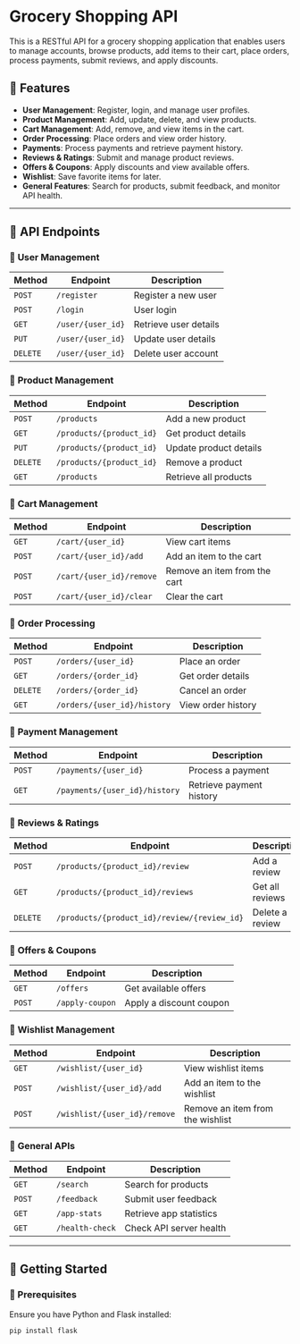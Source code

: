 # Grocery Shopping API  

This is a RESTful API for a grocery shopping application that enables users to manage accounts, browse products, add items to their cart, place orders, process payments, submit reviews, and apply discounts.  

## 📌 Features  
- **User Management**: Register, login, and manage user profiles.  
- **Product Management**: Add, update, delete, and view products.  
- **Cart Management**: Add, remove, and view items in the cart.  
- **Order Processing**: Place orders and view order history.  
- **Payments**: Process payments and retrieve payment history.  
- **Reviews & Ratings**: Submit and manage product reviews.  
- **Offers & Coupons**: Apply discounts and view available offers.  
- **Wishlist**: Save favorite items for later.  
- **General Features**: Search for products, submit feedback, and monitor API health.  

---

## 📌 API Endpoints  

### 🔹 **User Management**  
| Method | Endpoint | Description |
|--------|----------|-------------|
| `POST` | `/register` | Register a new user |
| `POST` | `/login` | User login |
| `GET` | `/user/{user_id}` | Retrieve user details |
| `PUT` | `/user/{user_id}` | Update user details |
| `DELETE` | `/user/{user_id}` | Delete user account |

### 🔹 **Product Management**  
| Method | Endpoint | Description |
|--------|----------|-------------|
| `POST` | `/products` | Add a new product |
| `GET` | `/products/{product_id}` | Get product details |
| `PUT` | `/products/{product_id}` | Update product details |
| `DELETE` | `/products/{product_id}` | Remove a product |
| `GET` | `/products` | Retrieve all products |

### 🔹 **Cart Management**  
| Method | Endpoint | Description |
|--------|----------|-------------|
| `GET` | `/cart/{user_id}` | View cart items |
| `POST` | `/cart/{user_id}/add` | Add an item to the cart |
| `POST` | `/cart/{user_id}/remove` | Remove an item from the cart |
| `POST` | `/cart/{user_id}/clear` | Clear the cart |

### 🔹 **Order Processing**  
| Method | Endpoint | Description |
|--------|----------|-------------|
| `POST` | `/orders/{user_id}` | Place an order |
| `GET` | `/orders/{order_id}` | Get order details |
| `DELETE` | `/orders/{order_id}` | Cancel an order |
| `GET` | `/orders/{user_id}/history` | View order history |

### 🔹 **Payment Management**  
| Method | Endpoint | Description |
|--------|----------|-------------|
| `POST` | `/payments/{user_id}` | Process a payment |
| `GET` | `/payments/{user_id}/history` | Retrieve payment history |

### 🔹 **Reviews & Ratings**  
| Method | Endpoint | Description |
|--------|----------|-------------|
| `POST` | `/products/{product_id}/review` | Add a review |
| `GET` | `/products/{product_id}/reviews` | Get all reviews |
| `DELETE` | `/products/{product_id}/review/{review_id}` | Delete a review |

### 🔹 **Offers & Coupons**  
| Method | Endpoint | Description |
|--------|----------|-------------|
| `GET` | `/offers` | Get available offers |
| `POST` | `/apply-coupon` | Apply a discount coupon |

### 🔹 **Wishlist Management**  
| Method | Endpoint | Description |
|--------|----------|-------------|
| `GET` | `/wishlist/{user_id}` | View wishlist items |
| `POST` | `/wishlist/{user_id}/add` | Add an item to the wishlist |
| `POST` | `/wishlist/{user_id}/remove` | Remove an item from the wishlist |

### 🔹 **General APIs**  
| Method | Endpoint | Description |
|--------|----------|-------------|
| `GET` | `/search` | Search for products |
| `POST` | `/feedback` | Submit user feedback |
| `GET` | `/app-stats` | Retrieve app statistics |
| `GET` | `/health-check` | Check API server health |

---

## 🚀 Getting Started  

### **🔧 Prerequisites**  
Ensure you have Python and Flask installed:  

```bash
pip install flask
